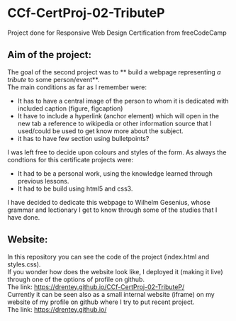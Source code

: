 # CCf-CertProj-02-TributeP
Project done for Responsive Web Design Certification from freeCodeCamp


## Aim of the project:
The goal of the second project was to ** build a webpage representing _a tribute_ to some person/event**.  
The main conditions as far as I remember were:
- It has to have a central image of the person to whom it is dedicated with included caption (figure, figcaption)
- It have to include a hyperlink (anchor element) which will open in the new tab a reference to wikipedia or other information source that I used/could be used to get know more about the subject.
- it has to have few section using bulletpoints?  

I was left free to decide upon colours and styles of the form.
As always the condtions for this certificate projects were:
- It had to be a personal work, using the knowledge learned through previous lessons. 
- It had to be build using html5 and css3.

I have decided to dedicate this webpage to Wilhelm Gesenius, whose grammar and lectionary I get to know through some of the studies that I have done.
## Website:
In this repository you can see the code of the project (index.html and styles.css).  
If you wonder how does the website look like, I deployed it  (making it live) through one of the options of profile on github.  
The link: https://drentey.github.io/CCf-CertProj-02-TributeP/  
Currently it can be seen also as a small internal website (iframe) on my website of my profile on github where I try to put recent project.  
The link: https://drentey.github.io/
